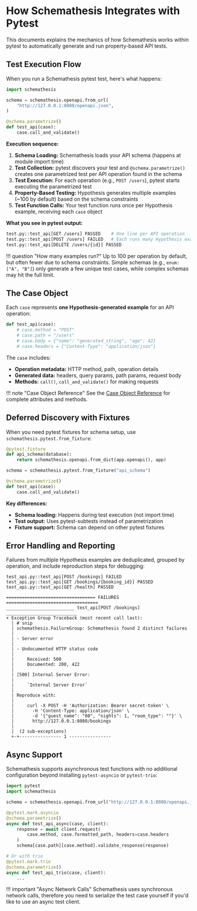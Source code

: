 # How Schemathesis Integrates with Pytest

This documents explains the mechanics of how Schemathesis works within pytest to automatically generate and run property-based API tests.

## Test Execution Flow

When you run a Schemathesis pytest test, here's what happens:

```python
import schemathesis

schema = schemathesis.openapi.from_url(
    "http://127.0.0.1:8080/openapi.json",
)

@schema.parametrize()
def test_api(case):
    case.call_and_validate()
```

**Execution sequence:**

1. **Schema Loading:** Schemathesis loads your API schema (happens at module import time)
2. **Test Collection:** pytest discovers your test and `@schema.parametrize()` creates one parametrized test per API operation found in the schema
3. **Test Execution:** For each operation (e.g., `POST /users`), pytest starts executing the parametrized test
4. **Property-Based Testing:** Hypothesis generates multiple examples (~100 by default) based on the schema constraints
5. **Test Function Calls:** Your test function runs once per Hypothesis example, receiving each `case` object

**What you see in pytest output:**
```bash
test.py::test_api[GET /users] PASSED    # One line per API operation
test.py::test_api[POST /users] FAILED   # Each runs many Hypothesis examples
test.py::test_api[DELETE /users/{id}] PASSED
```
!!! question "How many examples run?"
    Up to 100 per operation by default, but often fewer due to schema constraints. Simple schemas (e.g., `enum: ["A", "B"]`) only generate a few unique test cases, while complex schemas may hit the full limit.

## The Case Object

Each `case` represents **one Hypothesis-generated example** for an API operation:

```python
def test_api(case):
    # case.method = "POST" 
    # case.path = "/users"
    # case.body = {"name": "generated_string", "age": 42}
    # case.headers = {"Content-Type": "application/json"}
```

The `case` includes:

- **Operation metadata:** HTTP method, path, operation details
- **Generated data:** headers, query params, path params, request body
- **Methods:** `call()`, `call_and_validate()` for making requests

!!! note "Case Object Reference"
    See the [Case Object Reference](../reference/python.md#schemathesis.Case) for complete attributes and methods.

## Deferred Discovery with Fixtures

When you need pytest fixtures for schema setup, use `schemathesis.pytest.from_fixture`:

```python
@pytest.fixture
def api_schema(database):
    return schemathesis.openapi.from_dict(app.openapi(), app)

schema = schemathesis.pytest.from_fixture("api_schema")

@schema.parametrize()
def test_api(case):
    case.call_and_validate()
```

**Key differences:**

- **Schema loading:** Happens during test execution (not import time)
- **Test output:** Uses pytest-subtests instead of parametrization
- **Fixture support:** Schema can depend on other pytest fixtures

## Error Handling and Reporting

Failures from multiple Hypothesis examples are deduplicated, grouped by operation, and include reproduction steps for debugging:

```
test_api.py::test_api[POST /bookings] FAILED
test_api.py::test_api[GET /bookings/{booking_id}] PASSED
test_api.py::test_api[GET /health] PASSED

================================== FAILURES ===================================
__________________________ test_api[POST /bookings] ___________________________
+ Exception Group Traceback (most recent call last):
  | # snip
  | schemathesis.FailureGroup: Schemathesis found 2 distinct failures
  |
  | - Server error
  |
  | - Undocumented HTTP status code
  |
  |     Received: 500
  |     Documented: 200, 422
  |
  | [500] Internal Server Error:
  |
  |     `Internal Server Error`
  |
  | Reproduce with:
  |
  |     curl -X POST -H 'Authorization: Bearer secret-token' \
  |       -H 'Content-Type: application/json' \
  |       -d '{"guest_name": "00", "nights": 1, "room_type": ""}' \
  |       http://127.0.0.1:8080/bookings
  |
  |  (2 sub-exceptions)
  +-+---------------- 1 ----------------
```

## Async Support

Schemathesis supports asynchronous test functions with no additional configuration beyond installing `pytest-asyncio` or `pytest-trio`:

```python
import pytest
import schemathesis

schema = schemathesis.openapi.from_url("http://127.0.0.1:8080/openapi.json")

@pytest.mark.asyncio
@schema.parametrize()
async def test_api_async(case, client):
    response = await client.request(
        case.method, case.formatted_path, headers=case.headers
    )
    schema[case.path][case.method].validate_response(response)

# Or with trio
@pytest.mark.trio
@schema.parametrize()
async def test_api_trio(case, client):
    ...
```

!!! important "Async Network Calls"
    Schemathesis uses synchronous network calls, therefore you need to serialize the test case yourself if you'd like to use an async test client.
